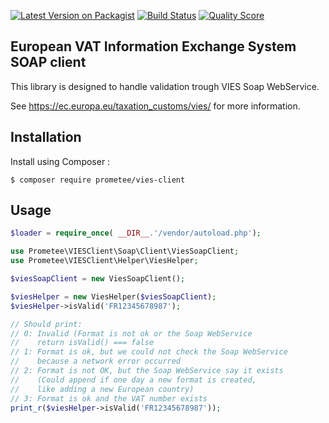 [![Latest Version on Packagist][ico-version]][link-packagist]
[![Build Status][ico-github-actions]][link-github-actions]
[![Quality Score][ico-code-quality]][link-code-quality]

## European VAT Information Exchange System SOAP client

This library is designed to handle validation trough VIES Soap WebService.

See https://ec.europa.eu/taxation_customs/vies/ for more information.

## Installation

Install using Composer :

```
$ composer require prometee/vies-client
```

## Usage

```php
$loader = require_once( __DIR__.'/vendor/autoload.php');

use Prometee\VIESClient\Soap\Client\ViesSoapClient;
use Prometee\VIESClient\Helper\ViesHelper;

$viesSoapClient = new ViesSoapClient();

$viesHelper = new ViesHelper($viesSoapClient);
$viesHelper->isValid('FR12345678987');

// Should print:
// 0: Invalid (Format is not ok or the Soap WebService
//    return isValid() === false
// 1: Format is ok, but we could not check the Soap WebService
//    because a network error occurred
// 2: Format is not OK, but the Soap WebService say it exists
//    (Could append if one day a new format is created,
//    like adding a new European country)
// 3: Format is ok and the VAT number exists
print_r($viesHelper->isValid('FR12345678987'));

```

[ico-version]: https://img.shields.io/packagist/v/Prometee/vies-client.svg?style=flat-square
[ico-github-actions]: https://github.com/Prometee/VIESClient/workflows/Build/badge.svg
[ico-code-quality]: https://img.shields.io/scrutinizer/g/Prometee/VIESClient.svg?style=flat-square

[link-packagist]: https://packagist.org/packages/prometee/vies-client
[link-github-actions]: https://github.com/Prometee/VIESClient/actions?query=workflow%3A"Build"
[link-code-quality]: https://scrutinizer-ci.com/g/Prometee/VIESClient
